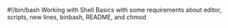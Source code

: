 #!/bin/bash
Working with Shell Basics with some requirements about editor, scripts, new lines, binbash, README, and chmod 